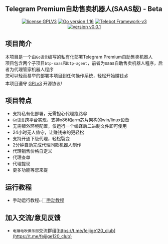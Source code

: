 ## Telegram Premium自助售卖机器人(SAAS版) - Beta

<p style="text-align: center">
<a href="https://www.gnu.org/licenses/gpl-3.0.html"><img src="https://img.shields.io/badge/license-GPLV3-blue" alt="license GPLV3"></a>
<a href="https://golang.org"><img src="https://img.shields.io/badge/Golang-1.16-red" alt="Go version 1.16"></a>
<a href="https://github.com/tucnak/telebot"><img src="https://img.shields.io/badge/Telebot Framework-v3-lightgrey" alt="Telebot Framework-v3"></a>
<a href="https://github.com/assimon/epusdt/releases/tag/v0.0.1"><img src="https://img.shields.io/badge/version-v0.0.1-green" alt="version v0.0.1"></a>
</p>


## 项目简介
本项目是一个由`Go语言`编写的私有化部署Telegram Premium自助售卖机器人  
项目包含两个子项目`btp-saas`和`btp-agent`，前者为saas自助售卖机器人程序，后者为代理管家机器人程序  
您可以轻而易举的部署本项目到任何操作系统，轻松开始赚钱💰        
本项目遵守 [GPLv3](https://www.gnu.org/licenses/gpl-3.0.html) 开源协议!

## 项目特点
- 支持私有化部署，无需担心代理跑路😁
- `Go语言`跨平台实现，支持x86和arm芯片架构的win/linux设备
- 无需额外环境配置，仅运行一个编译后二进制文件即可使用
- 24小时无人值守，让赚钱来的更轻松
- 支持开通下级代理，轻松裂变
- 2分钟自助完成代理同款机器人制作
- 代理销售价格自定义
- 代理查单
- 代理提现
- 更多功能等您来提

## 运行教程
- 手动运行教程👉🏻[手动教程](doc/MANUAL_RUN.md)

## 加入交流/意见反馈
- `电赚电吹俱乐部`交流群组[https://t.me/feijige120_club](https://t.me/feijige120_club)

